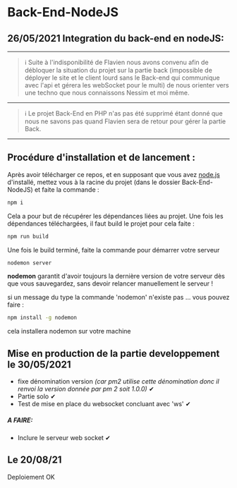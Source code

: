 # Back-End-NodeJS
## 26/05/2021 Integration du back-end en nodeJS:  
---
> ℹ
Suite à l'indisponibilité  de Flavien nous avons convenu afin de débloquer la situation du projet sur la partie back (impossible de déployer le site et le client lourd sans le Back-end qui communique avec l'api et gérera les webSocket pour le multi)  de nous orienter vers une techno que nous connaissons Nessim et moi même.  

---
> ℹ
Le projet Back-End en PHP n'as pas été supprimé étant donné que nous ne savons pas quand Flavien sera de retour pour gérer la partie Back.
---


## Procédure d'installation et de lancement :  
Après avoir télécharger ce repos, et en supposant que vous avez [node.js](https://nodejs.org/en/download/)  d'installé, mettez vous à la racine du projet (dans le dossier Back-End-NodeJS) et faite la commande : 
```sh
npm i
```
Cela a pour but de récupérer les dépendances liées au projet.
Une fois les dépendances téléchargées, il faut build le projet pour cela faite :
```sh
npm run build
```

Une fois le build terminé, faite la commande pour démarrer votre serveur 
```sh
nodemon server
```
**nodemon**  garantit d'avoir toujours la dernière version de votre serveur dès que vous sauvegardez, sans devoir relancer manuellement le serveur !

si un message du type la commande 'nodemon' n'existe pas ... vous pouvez faire :
```sh
npm install -g nodemon
```
cela installera nodemon sur votre machine





## Mise en production de la partie developpement le 30/05/2021
* fixe dénomination version *(car pm2 utilise cette dénomination donc il renvoi la version donnée par pm 2 soit 1.0.0)* ✔
* Partie solo ✔
* Test de mise en place du websocket concluant avec 'ws' ✔



##### A FAIRE:
 - Inclure le serveur web socket ✔

## Le 20/08/21 
Deploiement OK

